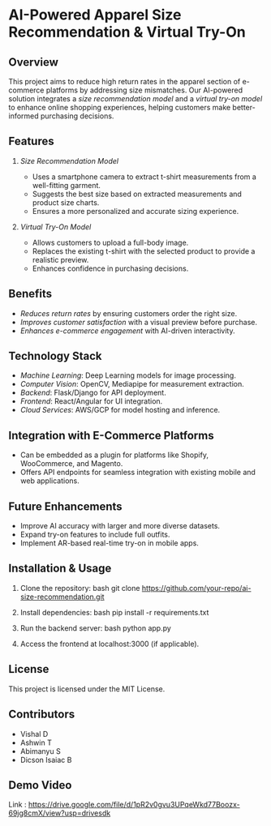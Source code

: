 # AI-Powered Apparel Size Recommendation & Virtual Try-On

## Overview

This project aims to reduce high return rates in the apparel section of e-commerce platforms by addressing size mismatches. Our AI-powered solution integrates a *size recommendation model* and a *virtual try-on model* to enhance online shopping experiences, helping customers make better-informed purchasing decisions.

## Features

1. *Size Recommendation Model*

   - Uses a smartphone camera to extract t-shirt measurements from a well-fitting garment.
   - Suggests the best size based on extracted measurements and product size charts.
   - Ensures a more personalized and accurate sizing experience.

2. *Virtual Try-On Model*

   - Allows customers to upload a full-body image.
   - Replaces the existing t-shirt with the selected product to provide a realistic preview.
   - Enhances confidence in purchasing decisions.

## Benefits

- *Reduces return rates* by ensuring customers order the right size.
- *Improves customer satisfaction* with a visual preview before purchase.
- *Enhances e-commerce engagement* with AI-driven interactivity.

## Technology Stack

- *Machine Learning*: Deep Learning models for image processing.
- *Computer Vision*: OpenCV, Mediapipe for measurement extraction.
- *Backend*: Flask/Django for API deployment.
- *Frontend*: React/Angular for UI integration.
- *Cloud Services*: AWS/GCP for model hosting and inference.

## Integration with E-Commerce Platforms

- Can be embedded as a plugin for platforms like Shopify, WooCommerce, and Magento.
- Offers API endpoints for seamless integration with existing mobile and web applications.

## Future Enhancements

- Improve AI accuracy with larger and more diverse datasets.
- Expand try-on features to include full outfits.
- Implement AR-based real-time try-on in mobile apps.

## Installation & Usage

1. Clone the repository:
   bash
   git clone https://github.com/your-repo/ai-size-recommendation.git
   
2. Install dependencies:
   bash
   pip install -r requirements.txt
   
3. Run the backend server:
   bash
   python app.py
   
4. Access the frontend at localhost:3000 (if applicable).

## License

This project is licensed under the MIT License.

## Contributors

- Vishal D
- Ashwin T
- Abimanyu S
- Dicson Isaiac B

## Demo Video
Link : https://drive.google.com/file/d/1pR2v0gvu3UPqeWkd77Boozx-69jg8cmX/view?usp=drivesdk
